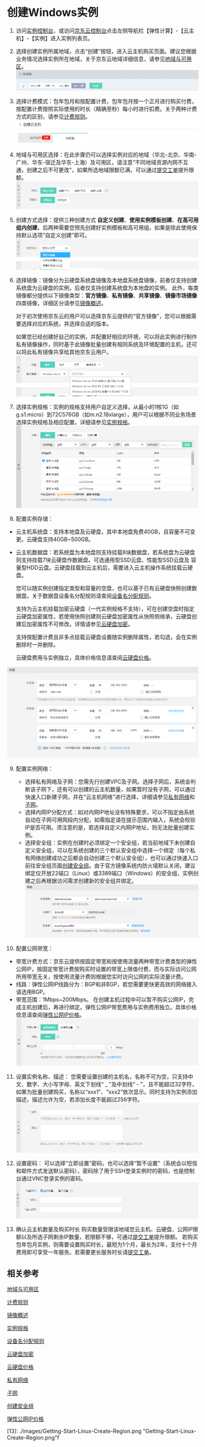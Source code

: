 # 创建Windows实例
1. 访问[实例控制台](https://cns-console.jdcloud.com/host/compute/list)，或访问[京东云控制台](https://console.jdcloud.com)点击左侧导航栏【弹性计算】-【云主机】-【实例】进入实例列表页。


2. 选择创建实例所属地域，点击“创建”按钮，进入云主机购买页面。建议您根据业务情况选择实例所在地域，关于京东云地域详细信息，请参见[地域与可用区](../Introduction/Regions-and-AvailabilityZones.md)。
![](../../../../image/vm/Getting-Start-Linux-Create-Region.png)

3. 选择计费模式：包年包月和按配置计费，包年包月按一个正月进行购买付费，按配置计费按照实际使用的时长（精确至秒）每小时进行扣费。关于两种计费方式的区别，请参见[计费规则](../Pricing/Billing-Rules.md)。
![](../../../../image/vm/Getting-Start-Linux-Create-billing.png)

4. 地域与可用区选择：在此步骤仍可以选择实例对应的地域（华北-北京、华南-广州、华东-宿迁及华东-上海）及可用区，请注意“不同地域资源内网不互通，创建之后不可更改”，如果所选地域限额已满，可以通过[提交工单][3]提升限额。
![](../../../../image/vm/Getting-Start-Linux-Create-Region&AZ.png)

5. 创建方式选择：提供三种创建方式 **自定义创建**、**使用实例模板创建**、**在高可用组内创建**，后两种需要您预先创建好实例模板和高可用组，如果是除此使用保持默认选项“自定义创建”即可。
![](../../../../image/vm/Getting-Start-Linux-Create-method.png)


6. 选择镜像：镜像分为云硬盘系统盘镜像及本地盘系统盘镜像，前者仅支持创建系统盘为云硬盘的实例，后者仅支持创建系统盘为本地盘的实例。
	此外，每类镜像都分提供以下镜像类型：**官方镜像**、**私有镜像**、**共享镜像**、**镜像市场镜像**四类镜像，详细区分请参见[镜像概述](../Operation-Guide/Image/Image-Overview.md)。
	       
	对于初次使用京东云的用户可以选择京东云提供的“官方镜像”，您可以根据需要选择对应的系统，并选择合适的版本。
	
	如果您已经创建好自己的实例，并配置好相应的环境，可以将此实例进行制作私有镜像操作，同时基于此镜像批量创建有相同系统及环境配置的主机，还可以将此私有镜像共享给其他京东云用户。 
![](../../../../image/vm/Getting-Start-Windows-Create-image.png)

7. 选择实例规格：实例的规格支持用户自定义选择，从最小的1核1G（如g.s1.micro）到72C576GB（如m.n2.18xlarge），用户可以根据不同业务场景选择实例规格及相应配置，详细请参见[实例规格](../Introduction/Instance-Type-Family.md)。
![](../../../../image/vm/Getting-Start-Linux-Create-type.png)

8. 配置实例存储：
  * 云主机系统盘：支持本地盘及云硬盘，其中本地盘免费40GB，且容量不可变更。云硬盘支持40GB~500GB。                   
  * 云主机数据盘：若系统盘为本地盘则支持挂载8块数据盘，若系统盘为云硬盘则支持挂载7块云硬盘作数据盘。可选通用型SSD云盘、性能型SSD云盘及 容量型HDD云盘。云硬盘挂载到云主机后，需要进入云主机操作系统挂载云硬盘。          
   
     您可以随实例创建指定类型和容量的空盘，也可以基于已有云硬盘快照创建数据盘。关于数据盘设备名分配规则请查阅[设备名分配规则](../Operation-Guide/Storage/Assign-Device-Name.md)。  
     
    支持为云主机挂载加密云硬盘（一代实例规格不支持），可在创建空盘时指定云硬盘加密属性，若使用快照创建则云硬盘加密属性从快照侧继承，云硬盘创建后加密属性不可修改。详情请参见[云硬盘加密](../Operation-Guide/Storage/Encryption-of-Cloud-Disk.md)。 
    
    支持按配置计费且非多点挂载云硬盘设置随实例删除属性，若勾选，会在实例删除时一并删除。   
    
	云硬盘费用与实例独立，具体价格信息请查阅[云硬盘价格](http://docs.jdcloud.com/cn/cloud-disk-service/billing-rules)。

![](../../../../image/vm/Getting-Start-Linux-Create-disk.png)

9. 配置实例网络：

   * 选择私有网络及子网：您需先行创建VPC及子网。选择子网后，系统会判断该子网下，还有可以创建的云主机数量，如果暂时没有子网，可以通过快速入口新建子网，并在“云主机网络”进行选择，详细请参见[私有网络](http://docs.jdcloud.com/cn/virtual-private-cloud/product-overview)和[子网](http://docs.jdcloud.com/cn/virtual-private-cloud/subnet-features)。
   * 选择内网IP分配方式：如对内网IP地址没有特殊要求，可以不指定由系统自动在子网可用网段内分配，如需指定请在提示范围内输入，系统会校验IP是否可用。须注意的是，若选择自定义内网IP地址，则无法批量创建实例。
   * 选择安全组：实例在创建时必须绑定一个安全组，若当前地域下未创建自定义安全组，可以在系统创建的三个默认安全组中选择一个绑定（每个私有网络创建成功之后都会自动创建三个默认安全组），也可以通过快速入口前往安全组页面[创建安全组](http://docs.jdcloud.com/cn/virtual-private-cloud/security-group-configuration)。由于官方镜像系统内防火墙默认关闭，建议绑定仅开放22端口（Linux）或3389端口（Windows）的安全组，实例创建之后再根据访问需求创建新的安全组并绑定。    
![](../../../../image/vm/Getting-Start-Linux-Create-network.png)

10. 配置公网带宽：

   * 带宽计费方式：京东云提供按固定带宽和按使用流量两种带宽计费类型的弹性公网IP，按固定带宽计费按购买时设置的带宽上限值付费，而与实际访问公网所用带宽无关，按使用流量计费则根据您实时访问公网的实际流量计费。
   * 线路：弹性公网IP线路分为：BGP和非BGP，若您需要更快更高效的网络接入请选用BGP。                
   * 带宽范围：1Mbps~200Mbps。
在创建主机过程中可以暂不购买公网IP，完成主机创建后，再进行绑定。弹性公网IP带宽费用与实例费用独立。具体价格信息请查阅[弹性公网IP价格](../../../Networking/Elastic-IP/Pricing/Price-Overview.md)。      
![](../../../../image/vm/Getting-Start-Linux-Create-IP.png)

11. 设置实例名称、描述：
您需要设置创建的主机名，名称不可为空，只支持中文、数字、大小写字母、英文下划线“ _ ”及中划线“ - ”，且不能超过32字符，如果为批量创建购买，名称以“xxx1”、“xxx2”依次显示。同时支持为实例添加描述，描述允许为空，若添加长度不能超过256字符。
![](../../../../image/vm/Getting-Start-Linux-Create-information.png)

12. 设置密码：
可以选择“立即设置”密码，也可以选择“暂不设置”（系统会以短信和邮件方式发送默认密码），密码除了用于SSH登录实例时的密码，也是控制台通过VNC登录实例的密码。                
![](../../../../image/vm/Getting-Start-Windows-Create-login.png)

13. 确认云主机数量及购买时长
购买数量受限该地域您云主机、云硬盘、公网IP限额以及所选子网剩余IP数量，若限额不够，可通过[提交工单][3]提升限额。
若购买包年包月实例，则需要设置购买时长，最短为1个月，最长为2年，支付十个月费用即可享受一年服务。若需要更长服务时长请[提交工单][3]。

## 相关参考

[地域与可用区](../Introduction/Regions-and-AvailabilityZones.md)

[计费规则](../Pricing/Billing-Rules.md)

[镜像概述](../Operation-Guide/Image/Image-Overview.md)

[实例规格](../Introduction/Instance-Type-Family.md)

[设备名分配规则](../Operation-Guide/Storage/Assign-Device-Name.md)

[云硬盘加密](../Operation-Guide/Storage/Encryption-of-Cloud-Disk.md)

[云硬盘价格](http://docs.jdcloud.com/cn/cloud-disk-service/billing-rules)

[私有网络](http://docs.jdcloud.com/cn/virtual-private-cloud/product-overview)

[子网](http://docs.jdcloud.com/cn/virtual-private-cloud/subnet-features)

[创建安全组](http://docs.jdcloud.com/cn/virtual-private-cloud/security-group-configuration)

[弹性公网IP价格](../../../Networking/Elastic-IP/Pricing/Price-Overview.md)


  [1]: ./images/Getting-Start-Linux-Create-Region.png "Getting-Start-Linux-Create-Region.png"
  [2]: ./images/Getting-Start-Linux-Create-billing.png "Getting-Start-Linux-Create-billing.png"
  [3]: https://ticket.jdcloud.com/myorder/submit
  [4]: ./images/Getting-Start-Windows-Create-image.png "Getting-Start-Windows-Create-image.png"
  [5]: ./images/Getting-Start-Windows-Create-image.png "Getting-Start-Windows-Create-image.png"
  [6]: ./images/Getting-Start-Linux-Create-type.png "Getting-Start-Linux-Create-type.png"
  [7]: ./images/Getting-Start-Linux-Create-disk.png "Getting-Start-Linux-Create-disk.png"
  [8]: ./images/Getting-Start-Linux-Create-network.png "Getting-Start-Linux-Create-network.png"
  [9]: ./images/Getting-Start-Linux-Create-IP.png "Getting-Start-Linux-Create-IP.png"
  [10]: ./images/Getting-Start-Linux-Create-information.png "Getting-Start-Linux-Create-information.png"
  [11]: ./images/Getting-Start-Windows-Create-login.png "Getting-Start-Windows-Create-login.png"
  [12]: ./images/Getting-Start-Linux-Create-Region.png "Getting-Start-Linux-Create-Region.png"
  [13]: ./images/Getting-Start-Linux-Create-Region.png "Getting-Start-Linux-Create-Region.png"f
